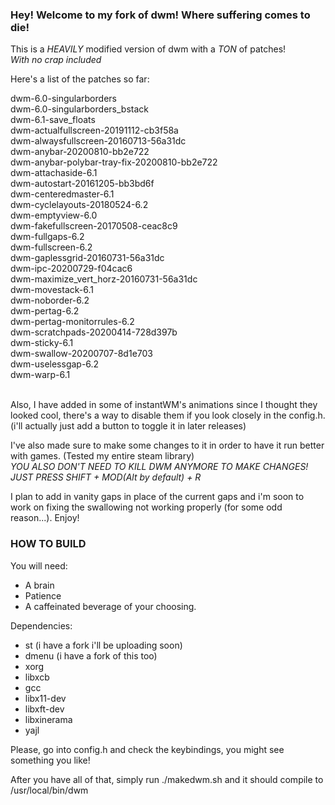 ### Hey! Welcome to my fork of dwm! Where suffering comes to die!

This is a *HEAVILY* modified version of dwm with a *TON* of patches! <br/>
*With no crap included*

Here's a list of the patches so far:

dwm-6.0-singularborders<br/>
dwm-6.0-singularborders_bstack<br/>
dwm-6.1-save_floats<br/>
dwm-actualfullscreen-20191112-cb3f58a<br/>
dwm-alwaysfullscreen-20160713-56a31dc<br/>
dwm-anybar-20200810-bb2e722<br/>
dwm-anybar-polybar-tray-fix-20200810-bb2e722<br/>
dwm-attachaside-6.1<br/>
dwm-autostart-20161205-bb3bd6f<br/>
dwm-centeredmaster-6.1<br/>
dwm-cyclelayouts-20180524-6.2<br/>
dwm-emptyview-6.0<br/>
dwm-fakefullscreen-20170508-ceac8c9<br/>
dwm-fullgaps-6.2<br/>
dwm-fullscreen-6.2<br/>
dwm-gaplessgrid-20160731-56a31dc<br/>
dwm-ipc-20200729-f04cac6<br/>
dwm-maximize_vert_horz-20160731-56a31dc<br/>
dwm-movestack-6.1<br/>
dwm-noborder-6.2<br/>
dwm-pertag-6.2<br/>
dwm-pertag-monitorrules-6.2<br/>
dwm-scratchpads-20200414-728d397b<br/>
dwm-sticky-6.1<br/>
dwm-swallow-20200707-8d1e703<br/>
dwm-uselessgap-6.2<br/>
dwm-warp-6.1<br/>
<br/>

Also, I have added in some of instantWM's animations since I thought they looked cool, there's a way to disable them if you look closely in the config.h. (i'll actually just add
a button to toggle it in later releases)

I've also made sure to make some changes to it in order to have it run better with games. (Tested my entire steam library) <br/>
*YOU ALSO DON'T NEED TO KILL DWM ANYMORE TO MAKE CHANGES! JUST PRESS SHIFT + MOD(Alt by default) + R*

I plan to add in vanity gaps in place of the current gaps and i'm soon to work on fixing the swallowing not working properly (for some odd reason...). Enjoy!

### HOW TO BUILD

You will need:
  - A brain
  - Patience
  - A caffeinated beverage of your choosing.

Dependencies:
  - st (i have a fork i'll be uploading soon)
  - dmenu (i have a fork of this too)
  - xorg
  - libxcb
  - gcc
  - libx11-dev
  - libxft-dev
  - libxinerama
  - yajl

Please, go into config.h and check the keybindings, you might see something you like!

After you have all of that, simply run ./makedwm.sh and it should compile to /usr/local/bin/dwm
